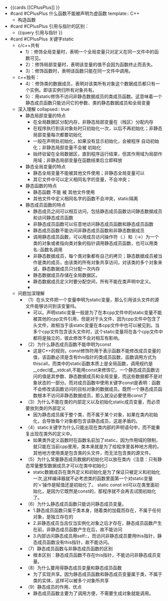 - {{cards [[CPlusPlus]] }}
- #card #CPlusPlus 什么函数不能被声明为虚函数
  template:: C++
	- 构造函数
- #card #CPlusPlus 引用与指针的区别：
	- {{query 引用与指针 }}
- #card #CPlusPlus 关键字static
	- c/c++共有
		- 1）：修饰全局变量时，表明一个全局变量只对定义在同一文件中的函数可见。
		- 2）：修饰局部变量时，表明该变量的值不会因为函数终止而丢失。
		- 3）：修饰函数时，表明该函数只能在同一文件中调用。
	- c++独有：
		- 4）：修饰类的数据成员，表明对该类所有对象这个数据成员都只有一个实例。即该实例归所有对象共有。
		- 5）：用static修饰不访问非静态数据成员的类成员函数。这意味着一个静态成员函数只能访问它的参数、类的静态数据成员和全局变量
	- 深入理解
	  collapsed:: true
		- 静态局部变量的特点
			- 在全局数据区分配内存，非静态局部变量在（栈区）分配内存
			- 在程序执行到该对象处时只初始化一次，以后不再初始化；非静态局部变量每次都要初始化
			- 一般在声明处初始化，如果没有显示初始化，会被程序 自动初始化；非静态局部变量不会被 初始化
			- 始终驻留在全局数据区，直到程序运行结束，但其作用域为局部作用域；非静态局部变量在函数结束后立即释放
		- 静态全局变量的特点
			- 静态全局变量不能被其他文件使用；非静态全局变量可以
			- 其它文件中可以定义相同名字的变量，不会冲突；
		- 静态函数的特点
			- 静态函数 不能 被 其他文件使用
			- 其他文件中定义相同名字的函数不会冲突，static隔离
		- 静态成员函数的特点
			- 静态成员之间可以相互访问，包括静态成员函数访问静态数据成员和访问静态成员函数
			- 非静态成员函数可以任意地访问静态成员函数和静态成员函数
			- 静态成员函数不能访问非静态成员函数和非静态数据成员
			- 调用静态成员函数，可以用成员访问操作符（.）和（->）为一个类的对象或者指向类对象的指针调用静态成员函数，也可以用类名::函数名调用
			- 非静态数据成员，每个类对象都有自己的拷贝；静态数据成员被当作是类的成员，由该类的所有对象共享访问，对该类的多个对象来说，静态数据成员只分配一次内存
			- 静态数据成员存储在全局数据区。
			- 静态数据成员定义时要分配空间，所有不能在类声明中定义。
			-
	- 问题加深理解
		- （1）在头文件把一个变量申明为static变量，那么引用该头文件的源文件能够访问到该变量吗。
			- 可以。声明static变量一般是为了在本cpp文件中的static变量不能被其他的cpp文件引用，但是对于头文件，因为cpp文件中包含了头文件，故相当于该static变量在本cpp文件中也可以被见到。当多个cpp文件包含该头文件时，这个static变量将在各个cpp文件中都将是独立的，彼此修改不会对相互有影响。
		- （2）为什么静态成员函数不能申明为const
			- 这是C++的规则，const修饰符用于表示函数不能修改成员变量的值，该函数必须是含有this指针的类成员函数，函数调用方式为thiscall，而类中的static函数本质上是全局函数，调用规约是__cdecl或__stdcall,不能用const来修饰它。一个静态成员函数访问的值是其参数、静态数据成员和全局变量，而这些数据都不是对象状态的一部分。而对成员函数中使用关键字const是表明：函数不会修改该函数访问的目标对象的数据成员。既然一个静态成员函数根本不访问非静态数据成员，那么就没必要使用const了
		- （3）为什么不能在类的内部定义以及初始化static成员变量，而必须要放到类的外部定义
			- 因为静态成员属于整个类，而不属于某个对象，如果在类内初始化，会导致每个对象都包含该静态成员，这是矛盾的。
		- （4）static关键字为什么只能出现在类内部的声明语句中，而不能重复出现在类外的定义中。
			- 如果类外定义函数时在函数名前加了static，因为作用域的限制，就只能在当前cpp里用，类本来就是为了给程序里各种地方用的，其他地方使用类是包含类的头文件，而无法包含类的源文件。
		- （5）为什么常量静态成员数据的初始化可以放在类内（注意：只有静态常量整型数据成员才可以在类中初始化）
			- static数据成员在类外定义和初始化是为了保证只被定义和初始化一次,这样编译器就不必考虑类的函数里面第一个对static变量的’=’操作是赋值还是初始化了。 static const int可以在类里面初始化，是因为它既然是const的，那程序就不会再去试图初始化了。
		- （6）为什么静态成员函数只能访问静态成员变量。
			- 1.静态成员函数只属于类本身，随着类的加载而存在，不属于任何对象，是独立存在的
			- 2.非静态成员当且仅当实例化对象之后才存在，静态成员函数产生在前，非静态成员函数产生在后，故不能访问
			- 3.内部访问静态成员用self::，而访问非静态成员要用this指针，静态成员函数没有this指针，故不能访问。
		- （7）静态成员函数与非静态成员函数的区别
			- 根本区别：静态成员函数不存在this指针，不能访问非静态成员变量。
		- （8）为什么要用得静态成员变量和静态成员函数
			- 为了实现共享。因为静态成员函数和静态成员变量属于类，不属于类的实体，这样可以被多个对象所共享
		- （9）静态成员的作用、优点
			- 静态成员函数主要为了调用方便，不需要生成对象就能调用。